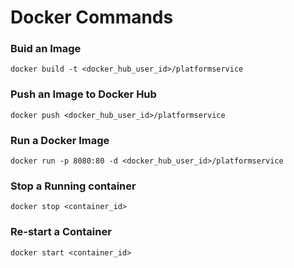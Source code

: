 # Docker Commands

### Buid an Image

`docker build -t <docker_hub_user_id>/platformservice`

### Push an Image to Docker Hub

`docker push <docker_hub_user_id>/platformservice`

### Run a Docker Image

`docker run -p 8080:80 -d <docker_hub_user_id>/platformservice`

### Stop a Running container

`docker stop <container_id>`

### Re-start a Container

`docker start <container_id>`
